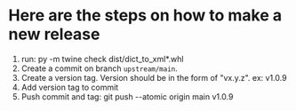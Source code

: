 # Here are the steps on how to make a new release

1. run: py -m twine check dist/dict_to_xml*.whl
2. Create a commit on branch `upstream/main`.
3. Create a version tag. Version should be in the form of "vx.y.z". ex: v1.0.9
4. Add version tag to commit
5. Push commit and tag: git push --atomic origin main v1.0.9

